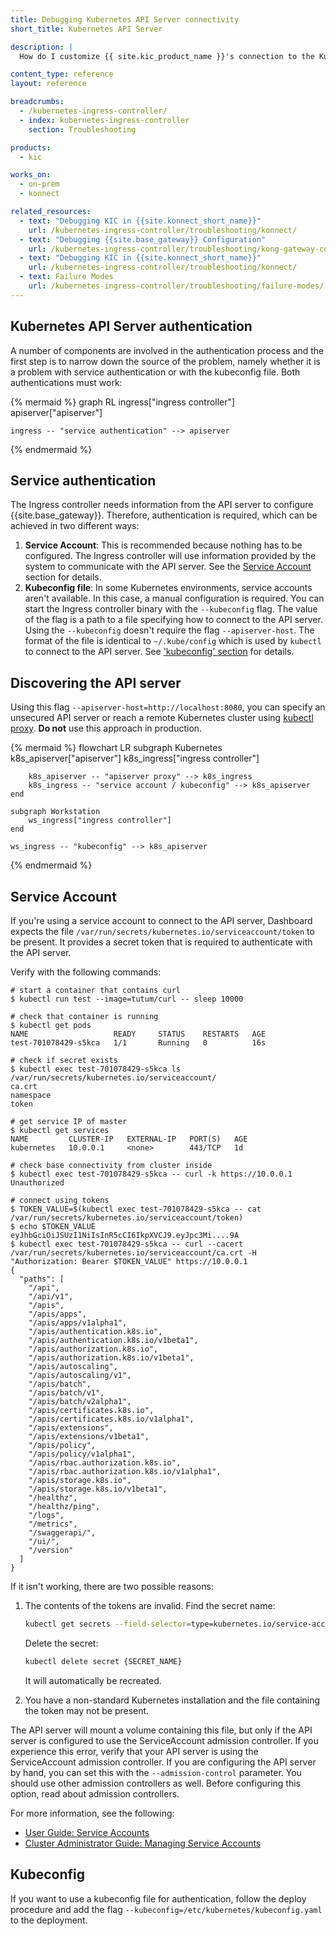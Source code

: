 ```yaml
---
title: Debugging Kubernetes API Server connectivity
short_title: Kubernetes API Server

description: |
  How do I customize {{ site.kic_product_name }}'s connection to the Kubernetes API Server?

content_type: reference
layout: reference

breadcrumbs:
  - /kubernetes-ingress-controller/
  - index: kubernetes-ingress-controller
    section: Troubleshooting

products:
  - kic

works_on:
  - on-prem
  - konnect

related_resources:
  - text: "Debugging KIC in {{site.konnect_short_name}}"
    url: /kubernetes-ingress-controller/troubleshooting/konnect/
  - text: "Debugging {{site.base_gateway}} Configuration"
    url: /kubernetes-ingress-controller/troubleshooting/kong-gateway-configuration/
  - text: "Debugging KIC in {{site.konnect_short_name}}"
    url: /kubernetes-ingress-controller/troubleshooting/konnect/
  - text: Failure Modes
    url: /kubernetes-ingress-controller/troubleshooting/failure-modes/
---
```


## Kubernetes API Server authentication

A number of components are involved in the authentication process and the first step is to narrow down the source of the problem, namely whether it is a problem with service authentication or with the kubeconfig file.  Both authentications must work:

{% mermaid %}
graph RL
    ingress["ingress controller"]
    apiserver["apiserver"]

    ingress -- "service authentication" --> apiserver
{% endmermaid %}

## Service authentication

The Ingress controller needs information from the API server to configure {{site.base_gateway}}. Therefore, authentication is required, which can be achieved in two different ways:

1. **Service Account**: This is recommended because nothing has to be configured.  The Ingress controller will use information provided by the system to communicate with the API server. See the [Service Account](#service-account) section for details.
1. **Kubeconfig file**: In some Kubernetes environments, service accounts aren't available. In this case, a manual configuration is required.  You can start the Ingress controller binary with the `--kubeconfig` flag.  The value of the flag is a path to a file specifying how to connect to the API server. Using the `--kubeconfig` doesn't require the flag `--apiserver-host`.  The format of the file is identical to `~/.kube/config` which is used by `kubectl` to connect to the API server.  See ['kubeconfig' section](#kubeconfig) for details.

## Discovering the API server

Using this flag `--apiserver-host=http://localhost:8080`, you can specify an unsecured API server or reach a remote Kubernetes cluster using [kubectl proxy](https://kubernetes.io/docs/tasks/administer-cluster/access-cluster-api/#using-kubectl-proxy). **Do not** use this approach in production.

{% mermaid %}
flowchart LR
    subgraph Kubernetes
        k8s_apiserver["apiserver"]
        k8s_ingress["ingress controller"]

        k8s_apiserver -- "apiserver proxy" --> k8s_ingress
        k8s_ingress -- "service account / kubeconfig" --> k8s_apiserver
    end

    subgraph Workstation
        ws_ingress["ingress controller"]
    end

    ws_ingress -- "kubeconfig" --> k8s_apiserver
{% endmermaid %}

## Service Account

If you're using a service account to connect to the API server, Dashboard expects the file `/var/run/secrets/kubernetes.io/serviceaccount/token` to be present. It provides a secret token that is required to authenticate with the API server.

Verify with the following commands:

```shell
# start a container that contains curl
$ kubectl run test --image=tutum/curl -- sleep 10000

# check that container is running
$ kubectl get pods
NAME                   READY     STATUS    RESTARTS   AGE
test-701078429-s5kca   1/1       Running   0          16s

# check if secret exists
$ kubectl exec test-701078429-s5kca ls /var/run/secrets/kubernetes.io/serviceaccount/
ca.crt
namespace
token

# get service IP of master
$ kubectl get services
NAME         CLUSTER-IP   EXTERNAL-IP   PORT(S)   AGE
kubernetes   10.0.0.1     <none>        443/TCP   1d

# check base connectivity from cluster inside
$ kubectl exec test-701078429-s5kca -- curl -k https://10.0.0.1
Unauthorized

# connect using tokens
$ TOKEN_VALUE=$(kubectl exec test-701078429-s5kca -- cat /var/run/secrets/kubernetes.io/serviceaccount/token)
$ echo $TOKEN_VALUE
eyJhbGciOiJSUzI1NiIsInR5cCI6IkpXVCJ9.eyJpc3Mi....9A
$ kubectl exec test-701078429-s5kca -- curl --cacert /var/run/secrets/kubernetes.io/serviceaccount/ca.crt -H  "Authorization: Bearer $TOKEN_VALUE" https://10.0.0.1
{
  "paths": [
    "/api",
    "/api/v1",
    "/apis",
    "/apis/apps",
    "/apis/apps/v1alpha1",
    "/apis/authentication.k8s.io",
    "/apis/authentication.k8s.io/v1beta1",
    "/apis/authorization.k8s.io",
    "/apis/authorization.k8s.io/v1beta1",
    "/apis/autoscaling",
    "/apis/autoscaling/v1",
    "/apis/batch",
    "/apis/batch/v1",
    "/apis/batch/v2alpha1",
    "/apis/certificates.k8s.io",
    "/apis/certificates.k8s.io/v1alpha1",
    "/apis/extensions",
    "/apis/extensions/v1beta1",
    "/apis/policy",
    "/apis/policy/v1alpha1",
    "/apis/rbac.authorization.k8s.io",
    "/apis/rbac.authorization.k8s.io/v1alpha1",
    "/apis/storage.k8s.io",
    "/apis/storage.k8s.io/v1beta1",
    "/healthz",
    "/healthz/ping",
    "/logs",
    "/metrics",
    "/swaggerapi/",
    "/ui/",
    "/version"
  ]
}
```

If it isn't working, there are two possible reasons:

1. The contents of the tokens are invalid.
    Find the secret name:

    ```bash
    kubectl get secrets --field-selector=type=kubernetes.io/service-account-token
    ```

    Delete the secret:

    ```bash
    kubectl delete secret {SECRET_NAME}
    ```

    It will automatically be recreated.

1. You have a non-standard Kubernetes installation and the file containing the token may not be present.

The API server will mount a volume containing this file, but only if the API server is configured to use the ServiceAccount admission controller. If you experience this error, verify that your API server is using the ServiceAccount admission controller. If you are configuring the API server by hand, you can set this with the `--admission-control` parameter. You should use other admission controllers as well. Before configuring this option, read about admission controllers.

For more information, see the following:

- [User Guide: Service Accounts](https://kubernetes.io/docs/tasks/configure-pod-container/configure-service-account/)
- [Cluster Administrator Guide: Managing Service Accounts](https://kubernetes.io/docs/reference/access-authn-authz/service-accounts-admin/)

## Kubeconfig

If you want to use a kubeconfig file for authentication, follow the deploy procedure and add the flag `--kubeconfig=/etc/kubernetes/kubeconfig.yaml` to the deployment.